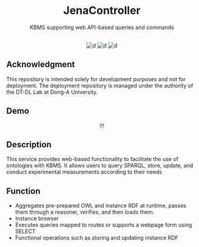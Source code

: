 <div align="center">

<h1>JenaController</h1>
KBMS supporting web API-based queries and commands<br/><br/>

![d](https://img.shields.io/badge/-Kotlin-7F52FF?style=flat-square&logo=kotlin&logoColor=FFFFFF) ![d](https://img.shields.io/badge/-SpringBoot-6DB33F?style=flat-square&logo=springboot&logoColor=FFFFFF)  ![d](https://img.shields.io/badge/-ApacheJena-61a6f0?style=flat-square&logo=1&logoColor=FFFFFF) 

</div>

## Acknowledgment

This repository is intended solely for development purposes and not for deployment. The deployment repository is managed under the authority of the DT-DL Lab at Dong-A University.

## Demo

<div align="center">

!!!

</div>

## Description

This service provides web-based functionality to facilitate the use of ontologies with KBMS. It allows users to query SPARQL, store, update, and conduct experimental measurements according to their needs

## Function

- Aggregates pre-prepared OWL and instance RDF at runtime, passes them through a reasoner, verifies, and then loads them.
- Instance browser
- Executes queries mapped to routes or supports a webpage form using SELECT
- Functional operations such as storing and updating instance RDF
